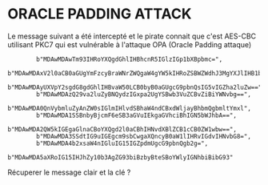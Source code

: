 # ORACLE PADDING ATTACK
Le message suivant a été intercepté et le pirate connait que c'est  AES-CBC utilisant PKC7 qui est vulnérable à l'attaque OPA (Oracle Padding attaque)
```
        b"MDAwMDAwTm93IHRoYXQgdGhlIHBhcnR5IGlzIGp1bXBpbmc=",
        b"MDAwMDAxV2l0aCB0aGUgYmFzcyBraWNrZWQgaW4gYW5kIHRoZSBWZWdhJ3MgYXJlIHB1bXBpbic=",
        b"MDAwMDAyUXVpY2sgdG8gdGhlIHBvaW50LCB0byB0aGUgcG9pbnQsIG5vIGZha2luZw==",
        b"MDAwMDAzQ29va2luZyBNQydzIGxpa2UgYSBwb3VuZCBvZiBiYWNvbg==",
        b"MDAwMDA0QnVybmluZyAnZW0sIGlmIHlvdSBhaW4ndCBxdWljayBhbmQgbmltYmxl",
        b"MDAwMDA1SSBnbyBjcmF6eSB3aGVuIEkgaGVhciBhIGN5bWJhbA==",
        b"MDAwMDA2QW5kIGEgaGlnaCBoYXQgd2l0aCBhIHNvdXBlZCB1cCB0ZW1wbw==",
        b"MDAwMDA3SSdtIG9uIGEgcm9sbCwgaXQncyB0aW1lIHRvIGdvIHNvbG8=",
        b"MDAwMDA4b2xsaW4nIGluIG15IGZpdmUgcG9pbnQgb2g=",
        b"MDAwMDA5aXRoIG15IHJhZy10b3AgZG93biBzbyBteSBoYWlyIGNhbiBibG93"
```
Récuperer le message clair et la clé ? 
